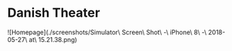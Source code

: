 # Danish Theater
![Homepage](./screenshots/Simulator\ Screen\ Shot\ -\ iPhone\ 8\ -\ 2018-05-27\ at\ 15.21.38.png)

